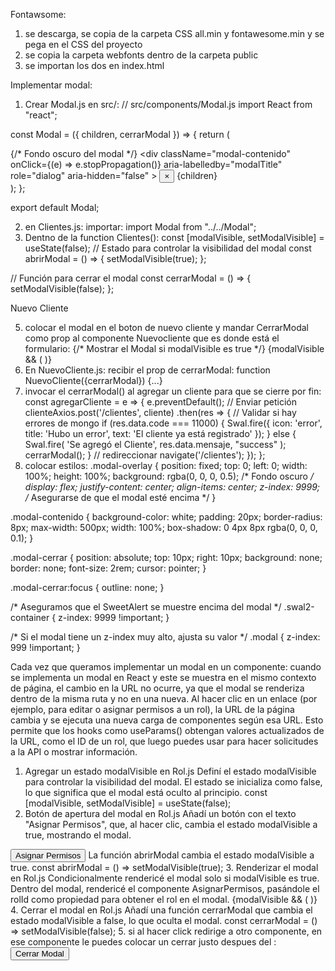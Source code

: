 Fontawsome:
1. se descarga, se copia de la carpeta CSS all.min y fontawesome.min y se pega en el CSS del proyecto
2. se copia la carpeta webfonts dentro de la carpeta public
3. se importan los dos en index.html

Implementar modal:
1. Crear Modal.js en src/:
   // src/components/Modal.js
import React from "react";

const Modal = ({ children, cerrarModal }) => {
    return (
        <div className="modal-overlay" onClick={cerrarModal}>  {/* Fondo oscuro del modal */}
            <div 
                className="modal-contenido" 
                onClick={(e) => e.stopPropagation()}
                aria-labelledby="modalTitle"
                role="dialog"
                aria-hidden="false"
            >
                <button 
                    className="modal-cerrar" 
                    onClick={cerrarModal}
                    aria-label="Cerrar Modal"
                >
                    &times;
                </button>
                {children}
            </div>
        </div>
    );
};

export default Modal;

2. en Clientes.js:
   importar: import Modal from "../../Modal";
3. Dentno de la function Clientes():
  const [modalVisible, setModalVisible] = useState(false); // Estado para controlar la visibilidad del modal
  const abrirModal = () => {
    setModalVisible(true);
  };

  // Función para cerrar el modal
  const cerrarModal = () => {
    setModalVisible(false);
  };

   <Link to="#" onClick={abrirModal} className="btn btn-verde nvo-cliente">
         <i className="fas fa-plus-circle"></i>
          Nuevo Cliente
   </Link>
   
5. colocar el modal en el boton de nuevo cliente y mandar CerrarModal como prop al componente Nuevocliente que es donde está el formulario:
      {/* Mostrar el Modal si modalVisible es true */}
      {modalVisible && (
        <Modal cerrarModal={cerrarModal} titulo="Nuevo Cliente">
          <NuevoCliente cerrarModal={cerrarModal} />
        </Modal>
      )}
6. En NuevoCliente.js:
   recibir el prop de cerrarModal: function NuevoCliente({cerrarModal}) {...}
7. invocar el cerrarModal() al agregar un cliente para que se cierre por fin:
    const agregarCliente = e => {
        e.preventDefault();
        // Enviar petición
        clienteAxios.post('/clientes', cliente)
            .then(res => {
                // Validar si hay errores de mongo
                if (res.data.code === 11000) {
                    Swal.fire({
                        icon: 'error',
                        title: 'Hubo un error',
                        text: 'El cliente ya está registrado'
                    });
                } else {
                    Swal.fire(
                        'Se agregó el Cliente',
                        res.data.mensaje,
                        "success"
                    );
                    cerrarModal();
                }
                // redireccionar 
                navigate('/clientes');
            });
    };
8. colocar estilos:
.modal-overlay {
    position: fixed;
    top: 0;
    left: 0;
    width: 100%;
    height: 100%;
    background: rgba(0, 0, 0, 0.5);  /* Fondo oscuro */
    display: flex;
    justify-content: center;
    align-items: center;
    z-index: 9999;  /* Asegurarse de que el modal esté encima */
}

.modal-contenido {
    background-color: white;
    padding: 20px;
    border-radius: 8px;
    max-width: 500px;
    width: 100%;
    box-shadow: 0 4px 8px rgba(0, 0, 0, 0.1);
}

.modal-cerrar {
    position: absolute;
    top: 10px;
    right: 10px;
    background: none;
    border: none;
    font-size: 2rem;
    cursor: pointer;
}

.modal-cerrar:focus {
    outline: none;
}

/* Aseguramos que el SweetAlert se muestre encima del modal */
.swal2-container {
    z-index: 9999 !important;
}

/* Si el modal tiene un z-index muy alto, ajusta su valor */
.modal {
    z-index: 999 !important;
}


Cada vez que queramos implementar un modal en un componente:
cuando se implementa un modal en React y este se muestra en el mismo contexto de página, el cambio en la URL no ocurre, ya que el modal se renderiza dentro de la misma ruta y no en una nueva.
Al hacer clic en un enlace (por ejemplo, para editar o asignar permisos a un rol), la URL de la página cambia y se ejecuta una nueva carga de componentes según esa URL. Esto permite que los hooks como useParams() obtengan valores actualizados de la URL, como el ID de un rol, que luego puedes usar para hacer solicitudes a la API o mostrar información.

1. Agregar un estado modalVisible en Rol.js
Definí el estado modalVisible para controlar la visibilidad del modal.
El estado se inicializa como false, lo que significa que el modal está oculto al principio.
const [modalVisible, setModalVisible] = useState(false);
2. Botón de apertura del modal en Rol.js
Añadí un botón con el texto "Asignar Permisos", que, al hacer clic, cambia el estado modalVisible a true, mostrando el modal.
<button onClick={abrirModal} className="btn btn-warning ml-2">
  <i className="fas fa-key"></i> Asignar Permisos
</button>
La función abrirModal cambia el estado modalVisible a true.
const abrirModal = () => setModalVisible(true);
3. Renderizar el modal en Rol.js
Condicionalmente rendericé el modal solo si modalVisible es true.
Dentro del modal, rendericé el componente AsignarPermisos, pasándole el rolId como propiedad para obtener el rol en el modal.
{modalVisible && (
  <Modal cerrarModal={cerrarModal} titulo="Asignar Permisos">
    <AsignarPermisos rolId={_id} cerrarModal={cerrarModal} />
  </Modal>
)}
4. Cerrar el modal en Rol.js
Añadí una función cerrarModal que cambia el estado modalVisible a false, lo que oculta el modal.
const cerrarModal = () => setModalVisible(false);
5. si al hacer click redirige a otro componente, en ese componente le puedes colocar un cerrar justo despues del </form>:
   <button onClick={cerrarModal} className="mt-3">Cerrar Modal</button>








